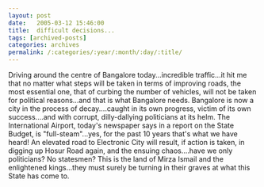 ```yaml
---
layout: post
date:	2005-03-12 15:46:00
title:  difficult decisions...
tags: [archived-posts]
categories: archives
permalink: /:categories/:year/:month/:day/:title/
---
```

Driving around the centre of Bangalore today...incredible traffic...it hit me that no matter what steps will be taken in terms of improving roads, the most essential one, that of curbing the number of vehicles, will not be taken for political reasons...and that is what Bangalore needs. Bangalore is now a city in the process of decay....caught in its own progress, victim of its own success....and with corrupt, dilly-dallying politicians at its helm. The International Airport, today's newspaper says in a report on the State Budget, is "full-steam"...yes, for the past 10 years that's what we have heard! An elevated road to Electronic City will result, if action is taken, in digging up Hosur Road again, and the ensuing chaos....have we only politicians? No statesmen? This is the land of Mirza Ismail and the enlightened kings...they must surely be turning in their graves at what this State has come to.
